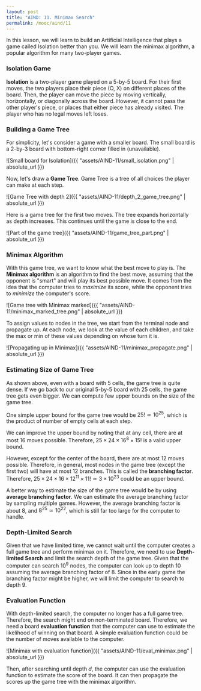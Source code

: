 ```yaml
---
layout: post
title: "AIND: 11. Minimax Search"
permalink: /mooc/aind/11
---
```


In this lesson, we will learn to build an Artificial Intelligence that plays a game called Isolation better than you. We will learn the minimax algorithm, a popular algorithm for many two-player games.

### Isolation Game

**Isolation** is a two-player game played on a 5-by-5 board. For their first moves, the two players place their piece (O, X) on different places of the board. Then, the player can move the piece by moving vertically, horizontally, or diagonally across the board. However, it cannot pass the other player's piece, or places that either piece has already visited. The player who has no legal moves left loses.

### Building a Game Tree

For simplicity, let's consider a game with a smaller board. The small board is a 2-by-3 board with bottom-right corner filled in (unavailable).

![Small board for Isolation]({{ "assets/AIND-11/small_isolation.png" | absolute_url }})

Now, let's draw a **Game Tree**. Game Tree is a tree of all choices the player can make at each step.

![Game Tree with depth 2]({{ "assets/AIND-11/depth_2_game_tree.png" | absolute_url }})

Here is a game tree for the first two moves. The tree expands horizontally as depth increases. This continues until the game is close to the end.

![Part of the game tree]({{ "assets/AIND-11/game_tree_part.png" | absolute_url }})

### Minimax Algorithm

With this game tree, we want to know what the best move to play is. The **Minimax algorithm** is an algorithm to find the best move, assuming that the opponent is "smart" and will play its best possible move. It comes from the idea that the computer tries to *maximize* its score, while the opponent tries to *minimize* the computer's score.

![Game tree with Minimax marked]({{ "assets/AIND-11/minimax_marked_tree.png" | absolute_url }})

To assign values to nodes in the tree, we start from the terminal node and propagate up. At each node, we look at the value of each children, and take the max or min of these values depending on whose turn it is.

![Propagating up in Minimax]({{ "assets/AIND-11/minimax_propagate.png" | absolute_url }})

### Estimating Size of Game Tree

As shown above, even with a board with 5 cells, the game tree is quite dense. If we go back to our original 5-by-5 board with 25 cells, the game tree gets even bigger. We can compute few upper bounds on the size of the game tree.

One simple upper bound for the game tree would be $25! \simeq 10^{25}$, which is the product of number of empty cells at each step.

We can improve the upper bound by noting that at any cell, there are at most 16 moves possible. Therefore, $25 \times 24 \times 16^8 \times 15!$ is a valid upper bound.

However, except for the center of the board, there are at most 12 moves possible. Therefore, in general, most nodes in the game tree (except the first two) will have at most 12 branches. This is called the **branching factor**. Therefore, $25 \times 24 \times 16 \times 12^{11} \times 11! \simeq 3 \times 10^{23}$ could be an upper bound.

A better way to estimate the size of the game tree would be by using **average branching factor**. We can estimate the average branching factor by sampling multiple games. However, the average branching factor is about 8, and $8^{25} \simeq 10^{22}$, which is still far too large for the computer to handle.

### Depth-Limited Search

Given that we have limited time, we cannot wait until the computer creates a full game tree and perform minimax on it. Therefore, we need to use **Depth-limited Search** and limit the search depth of the game tree. Given that the computer can search $10^9$ nodes, the computer can look up to depth $10$ assuming the average branching factor of 8. Since in the early game the branching factor might be higher, we will limit the computer to search to depth 9.

### Evaluation Function

With depth-limited search, the computer no longer has a full game tree. Therefore, the search might end on non-terminated board. Therefore, we need a board **evaluation function** that the computer can use to estimate the likelihood of winning on that board. A simple evaluation function could be the number of moves available to the computer.

![Minimax with evaluation function]({{ "assets/AIND-11/eval_minimax.png" | absolute_url }})

Then, after searching until depth $d$, the computer can use the evaluation function to estimate the score of the board. It can then propagate the scores up the game tree with the minimax algorithm.


